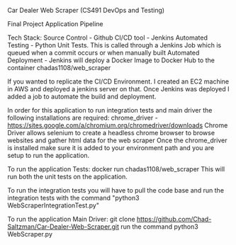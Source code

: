 Car Dealer Web Scraper  (CS491 DevOps and Testing)

Final Project Application Pipeline

Tech Stack:
  Source Control - Github
  CI/CD tool - Jenkins
  Automated Testing - Python Unit Tests. This is called through a Jenkins Job which is queued when a commit occurs or when manually built
  Automated Deployment - Jenkins will deploy a Docker Image to Docker Hub to the container chadas1108/web_scraper
  
 If you wanted to replicate the CI/CD Environment. I created an EC2 machine in AWS and deployed a jenkins server on that. Once Jenkins was deployed I added a job to automate the build and deployment.
  
 In order for this application to run integration tests and main driver the following installations are required:
    chrome_driver - https://sites.google.com/a/chromium.org/chromedriver/downloads
        Chrome Driver allows selenium to create a headless chrome browser to browse websites and gather html data for the web scraper
    Once the chrome_driver is installed make sure it is added to your environment path and you are setup to run the application.
 
 To run the application Tests:
   docker run chadas1108/web_scraper
      This will run both the unit tests on the application. 
      
   To run the integration tests you will have to pull the code base and run the integration tests with the command "python3 WebScraperIntegrationTest.py"
      
 To run the application Main Driver:
    git clone https://github.com/Chad-Saltzman/Car-Dealer-Web-Scraper.git
    run the command python3 WebScraper.py  
       
   
  
